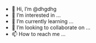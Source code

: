 - 👋 Hi, I’m @dhgdhg
- 👀 I’m interested in ...
- 🌱 I’m currently learning ...
- 💞️ I’m looking to collaborate on ...
- 📫 How to reach me ...

<!---
dhgdhg/dhgdhg is a ✨ special ✨ repository because its `README.md` (this file) appears on your GitHub profile.
You can click the Preview link to take a look at your changes.
--->
